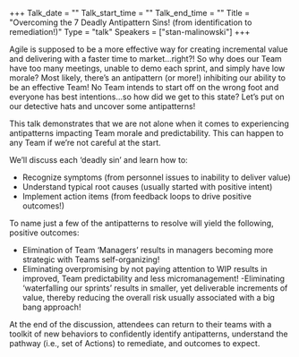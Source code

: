 +++
Talk_date = ""
Talk_start_time = ""
Talk_end_time = ""
Title = "Overcoming the 7 Deadly Antipattern Sins! (from identification to remediation!)"
Type = "talk"
Speakers = ["stan-malinowski"]
+++

Agile is supposed to be a more effective way for creating incremental value and delivering with a faster time to market…right?! So why does our Team have too many meetings, unable to demo each sprint, and simply have low morale? Most likely, there’s an antipattern (or more!) inhibiting our ability to be an effective Team! No Team intends to start off on the wrong foot and everyone has best intentions…so how did we get to this state? Let’s put on our detective hats and uncover some antipatterns!

This talk demonstrates that we are not alone when it comes to experiencing antipatterns impacting Team morale and predictability. This can happen to any Team if we’re not careful at the start. 

We’ll discuss each ‘deadly sin’ and learn how to:
- Recognize symptoms (from personnel issues to inability to deliver value)
- Understand typical root causes (usually started with positive intent)
- Implement action items (from feedback loops to drive positive outcomes!)

To name just a few of the antipatterns to resolve will yield the following, positive outcomes:
- Elimination of Team ‘Managers’ results in managers becoming more strategic with Teams self-organizing!
- Eliminating overpromising by not paying attention to WIP results in improved, Team predictability and less micromanagement!
-Eliminating ‘waterfalling our sprints’ results in smaller, yet deliverable increments of value, thereby reducing the overall risk usually associated with a big bang approach!

At the end of the discussion, attendees can return to their teams with a toolkit of new behaviors to confidently identify antipatterns, understand the pathway (i.e., set of Actions) to remediate, and outcomes to expect.
